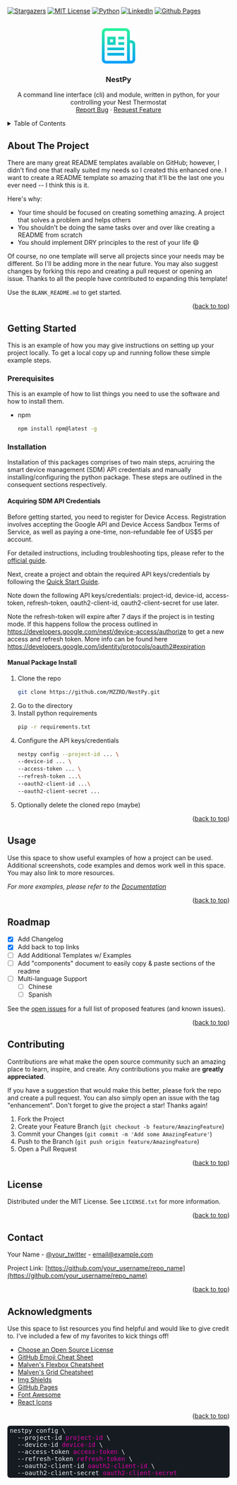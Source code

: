 <style>
  .code-block {
    font-family: monospace;
    background-color: #161b22;
    color: #e6edf3;
    padding: .2em .4em;
    margin 0;
    font-size: 1em;
    white-space: break-spaces;
    border-radius: 6px;
    white-space: pre-wrap;
    overflow-wrap: break-word;
  }

  .code-input {
    font-family: monospace;
    color: #df00a9
  }
</style>

<a name="readme-top"></a>

<!-- PROJECT SHIELDS -->
[![Stargazers][stars-shield]][stars-url]
[![MIT License][license-shield]][license-url]
[![Python][python.org]][python-url]
[![LinkedIn][linkedin-shield]][linkedin-url]
[![Github Pages][github-pages]][github-pages-url]

<!-- PROJECT LOGO -->
<br />
<div align="center">
  <a href="https://github.com/MZZRD/NestPy">
    <img src="images/logo.png" alt="Logo" width="80" height="80">
  </a>

  <h3 align="center">NestPy</h3>

  <p align="center">
    A command line interface (cli) and module, written in python, for your controlling your Nest Thermostat
    <br />
    <a href="https://github.com/MZZRD/NestPy/issues/new?labels=bug&template=bug-report---.md">Report Bug</a>
    ·
    <a href="https://github.com/MZZRD/NestPy/issues/new?labels=enhancement&template=feature-request---.md">Request Feature</a>
  </p>
</div>



<!-- TABLE OF CONTENTS -->
<details>
  <summary>Table of Contents</summary>
  <ol>
    <li>
      <a href="#about-the-project">About The Project</a>
      <ul>
        <li><a href="#built-with">Built With</a></li>
      </ul>
    </li>
    <li>
      <a href="#getting-started">Getting Started</a>
      <ul>
        <li><a href="#prerequisites">Prerequisites</a></li>
        <li><a href="#installation">Installation</a></li>
      </ul>
    </li>
    <li><a href="#usage">Usage</a></li>
    <li><a href="#roadmap">Roadmap</a></li>
    <li><a href="#contributing">Contributing</a></li>
    <li><a href="#license">License</a></li>
    <li><a href="#contact">Contact</a></li>
    <li><a href="#acknowledgments">Acknowledgments</a></li>
  </ol>
</details>



<!-- ABOUT THE PROJECT -->
## About The Project

There are many great README templates available on GitHub; however, I didn't find one that really suited my needs so I created this enhanced one. I want to create a README template so amazing that it'll be the last one you ever need -- I think this is it.

Here's why:
* Your time should be focused on creating something amazing. A project that solves a problem and helps others
* You shouldn't be doing the same tasks over and over like creating a README from scratch
* You should implement DRY principles to the rest of your life :smile:

Of course, no one template will serve all projects since your needs may be different. So I'll be adding more in the near future. You may also suggest changes by forking this repo and creating a pull request or opening an issue. Thanks to all the people have contributed to expanding this template!

Use the `BLANK_README.md` to get started.

<p align="right">(<a href="#readme-top">back to top</a>)</p>

<!-- GETTING STARTED -->
## Getting Started

This is an example of how you may give instructions on setting up your project locally.
To get a local copy up and running follow these simple example steps.

### Prerequisites

This is an example of how to list things you need to use the software and how to install them.
* npm
  ```sh
  npm install npm@latest -g
  ```

### Installation
Installation of this packages comprises of two main steps, acruiring the smart device management (SDM) API credentials and manually installing/configuring the python package. These steps are outlined in the consequent sections respectively.

#### Acquiring SDM API Credentials
Before getting started, you need to register for Device Access. Registration involves accepting the Google API and Device Access Sandbox Terms of Service, as well as paying a one-time, non-refundable fee of US$5 per account.

For detailed instructions, including troubleshooting tips, please refer to the [official guide](https://developers.google.com/nest/device-access/registration).

Next, create a project and obtain the required API keys/credentials by following the [Quick Start Guide](https://developers.google.com/nest/device-access/get-started).

Note down the following API keys/credentials: project-id, device-id, access-token, refresh-token, oauth2-client-id, oauth2-client-secret for use later.

Note the refresh-token will expire after 7 days if the project is in testing mode. If this happens follow the process outlined in https://developers.google.com/nest/device-access/authorize to get a new access and refresh token. More info can be found here https://developers.google.com/identity/protocols/oauth2#expiration

#### Manual Package Install

1. Clone the repo
   ```sh
   git clone https://github.com/MZZRD/NestPy.git
   ```
2. Go to the directory
3. Install python requirements
   ```sh
   pip -r requirements.txt
   ```
4. Configure the API keys/credentials
   ```sh
   nestpy config --project-id ... \
   --device-id ... \
   --access-token ... \
   --refresh-token ...\
   --oauth2-client-id ...\
   --oauth2-client-secret ...
   ```
5. Optionally delete the cloned repo (maybe)

<p align="right">(<a href="#readme-top">back to top</a>)</p>

<!-- USAGE EXAMPLES -->
## Usage

Use this space to show useful examples of how a project can be used. Additional screenshots, code examples and demos work well in this space. You may also link to more resources.

_For more examples, please refer to the [Documentation](https://example.com)_

<p align="right">(<a href="#readme-top">back to top</a>)</p>



<!-- ROADMAP -->
## Roadmap

- [x] Add Changelog
- [x] Add back to top links
- [ ] Add Additional Templates w/ Examples
- [ ] Add "components" document to easily copy & paste sections of the readme
- [ ] Multi-language Support
    - [ ] Chinese
    - [ ] Spanish

See the [open issues](https://github.com/MZZRD/NestPy/issues) for a full list of proposed features (and known issues).

<p align="right">(<a href="#readme-top">back to top</a>)</p>



<!-- CONTRIBUTING -->
## Contributing

Contributions are what make the open source community such an amazing place to learn, inspire, and create. Any contributions you make are **greatly appreciated**.

If you have a suggestion that would make this better, please fork the repo and create a pull request. You can also simply open an issue with the tag "enhancement".
Don't forget to give the project a star! Thanks again!

1. Fork the Project
2. Create your Feature Branch (`git checkout -b feature/AmazingFeature`)
3. Commit your Changes (`git commit -m 'Add some AmazingFeature'`)
4. Push to the Branch (`git push origin feature/AmazingFeature`)
5. Open a Pull Request

<p align="right">(<a href="#readme-top">back to top</a>)</p>



<!-- LICENSE -->
## License

Distributed under the MIT License. See `LICENSE.txt` for more information.

<p align="right">(<a href="#readme-top">back to top</a>)</p>



<!-- CONTACT -->
## Contact

Your Name - [@your_twitter](https://twitter.com/your_username) - email@example.com

Project Link: [https://github.com/your_username/repo_name](https://github.com/your_username/repo_name)

<p align="right">(<a href="#readme-top">back to top</a>)</p>



<!-- ACKNOWLEDGMENTS -->
## Acknowledgments

Use this space to list resources you find helpful and would like to give credit to. I've included a few of my favorites to kick things off!

* [Choose an Open Source License](https://choosealicense.com)
* [GitHub Emoji Cheat Sheet](https://www.webpagefx.com/tools/emoji-cheat-sheet)
* [Malven's Flexbox Cheatsheet](https://flexbox.malven.co/)
* [Malven's Grid Cheatsheet](https://grid.malven.co/)
* [Img Shields](https://shields.io)
* [GitHub Pages](https://pages.github.com)
* [Font Awesome](https://fontawesome.com)
* [React Icons](https://react-icons.github.io/react-icons/search)

<p align="right">(<a href="#readme-top">back to top</a>)</p>



<!-- MARKDOWN LINKS & IMAGES -->
<!-- https://www.markdownguide.org/basic-syntax/#reference-style-links -->
[contributors-shield]: https://img.shields.io/github/contributors/MZZRD/NestPy.svg?style=for-the-badge
[contributors-url]: https://github.com/MZZRD/NestPy/graphs/contributors
[forks-shield]: https://img.shields.io/github/forks/MZZRD/NestPy.svg?style=for-the-badge
[forks-url]: https://github.com/MZZRD/NestPy/network/members
[stars-shield]: https://img.shields.io/github/stars/MZZRD/NestPy.svg?style=for-the-badge
[stars-url]: https://github.com/MZZRD/NestPy/stargazers
[issues-shield]: https://img.shields.io/github/issues/MZZRD/NestPy.svg?style=for-the-badge
[issues-url]: https://github.com/MZZRD/NestPy/issues
[license-shield]: https://img.shields.io/github/license/MZZRD/NestPy.svg?style=for-the-badge
[license-url]: https://github.com/MZZRD/NestPy/blob/master/LICENSE.txt
[linkedin-shield]: https://img.shields.io/badge/LinkedIn-0077B5?style=for-the-badge&logo=linkedin&logoColor=white
[linkedin-url]: https://linkedin.com/in/othneildrew
[product-screenshot]: images/screenshot.png
[Next.js]: https://img.shields.io/badge/next.js-000000?style=for-the-badge&logo=nextdotjs&logoColor=white
[Next-url]: https://nextjs.org/
[React.js]: https://img.shields.io/badge/React-20232A?style=for-the-badge&logo=react&logoColor=61DAFB
[React-url]: https://reactjs.org/
[Vue.js]: https://img.shields.io/badge/Vue.js-35495E?style=for-the-badge&logo=vuedotjs&logoColor=4FC08D
[Vue-url]: https://vuejs.org/
[Angular.io]: https://img.shields.io/badge/Angular-DD0031?style=for-the-badge&logo=angular&logoColor=white
[Angular-url]: https://angular.io/
[Svelte.dev]: https://img.shields.io/badge/Svelte-4A4A55?style=for-the-badge&logo=svelte&logoColor=FF3E00
[Svelte-url]: https://svelte.dev/
[Laravel.com]: https://img.shields.io/badge/Laravel-FF2D20?style=for-the-badge&logo=laravel&logoColor=white
[Laravel-url]: https://laravel.com
[Bootstrap.com]: https://img.shields.io/badge/Bootstrap-563D7C?style=for-the-badge&logo=bootstrap&logoColor=white
[Bootstrap-url]: https://getbootstrap.com
[JQuery.com]: https://img.shields.io/badge/jQuery-0769AD?style=for-the-badge&logo=jquery&logoColor=white
[JQuery-url]: https://jquery.com 
[python.org]: https://img.shields.io/badge/Python-3776AB?style=for-the-badge&logo=python&logoColor=white
[python-url]: https://python.org
[github-pages]: https://img.shields.io/badge/about%20me-121013?style=for-the-badge&logo=github&logoColor=white
[github-pages-url]: https://MZZRD.github.io


<div class="code-block">nestpy config \
  --project-id <span class="code-input" contenteditable="true">project-id</span> \
  --device-id <span class="code-input" contenteditable="true">device-id</span> \
  --access-token <span class="code-input" contenteditable="true">access-token</span> \
  --refresh-token <span class="code-input" contenteditable="true">refresh-token</span> \
  --oauth2-client-id <span class="code-input" contenteditable="true">oauth2-client-id</span> \
  --oauth2-client-secret <span class="code-input" contenteditable="true">oauth2-client-secret</span></div>
